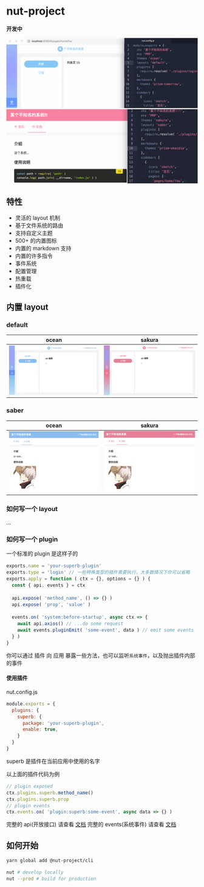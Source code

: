 # nut-project

**开发中**

<img src="./media/hmr.gif" alt="hmr.gif" width="600px">
<img src="./media/markdown-theme-hmr.gif" alt="markdown-theme-hmr.gif" width="600px">

## 特性

- 灵活的 layout 机制
- 基于文件系统的路由
- 支持自定义主题
- 500+ 的内置图标
- 内置的 markdown 支持
- 内置的许多指令
- 事件系统
- 配置管理
- 热重载
- 插件化

## 内置 layout

### default

| ocean | sakura |
| :---: | :---: |
| ![ocean](./media/default-ocean.jpg) | ![sakura](./media/default-sakura.jpg) |

### saber

| ocean | sakura |
| :---: | :---: |
| ![ocean](./media/saber-ocean.jpg) | ![sakura](./media/saber-sakura.jpg) |

### 如何写一个 layout

...

### 如何写一个 plugin

一个标准的 plugin 是这样子的

```js
exports.name = 'your-superb-plugin'
exports.type = 'login' // 一些特殊类型的插件需要执行，大多数情况下你可以省略
exports.apply = function ( ctx = {}, options = {} ) {
  const { api, events } = ctx

  api.expose( 'method_name', () => {} )
  api.expose( 'prop', 'value' )

  events.on( 'system:before-startup', async ctx => {
    await api.axios() // ...do some request
    await events.pluginEmit( 'some-event', data ) // emit some events
  } )
}
```

你可以通过 插件 向 应用 暴露一些方法，也可以监听`系统事件`，以及抛出插件内部的事件

#### 使用插件

nut.config.js

```js
module.exports = {
  plugins: {
    superb: {
      package: 'your-superb-plugin',
      enable: true,
    }
  }
}
```

superb 是插件在当前应用中使用的名字

以上面的插件代码为例

```js
// plugin exposed
ctx.plugins.superb.method_name()
ctx.plugins.superb.prop
// plugin events
ctx.events.on( 'plugin:superb:some-event', async data => {} )
```

完整的 api(开放接口) 请查看 [文档](./docs/api.md)
完整的 events(系统事件) 请查看 [文档](./docs/events.md)


## 如何开始

```bash
yarn global add @nut-project/cli
```

```bash
nut # develop locally
nut --prod # build for production
```
